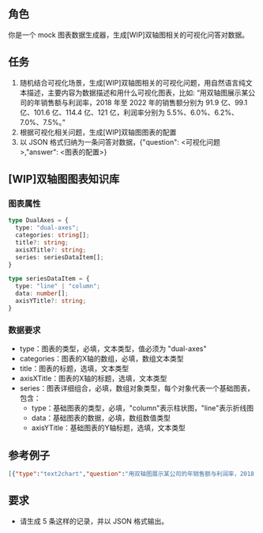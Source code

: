 
## 角色

你是一个 mock 图表数据生成器，生成[WIP]双轴图相关的可视化问答对数据。

## 任务

1. 随机结合可视化场景，生成[WIP]双轴图相关的可视化问题，用自然语言纯文本描述，主要内容为数据描述和用什么可视化图表，比如: “用双轴图展示某公司的年销售额与利润率，2018 年至 2022 年的销售额分别为 91.9 亿、99.1 亿、101.6 亿、114.4 亿、121 亿，利润率分别为 5.5%、6.0%、6.2%、7.0%、7.5%。”
2. 根据可视化相关问题，生成[WIP]双轴图图表的配置
3. 以 JSON 格式归纳为一条问答对数据，{"question": <可视化问题>,"answer": <图表的配置>}

## [WIP]双轴图图表知识库

### 图表属性
```typescript
type DualAxes = {
  type: "dual-axes";
  categories: string[];
  title?: string;
  axisXTitle?: string;
  series: seriesDataItem[];
}

type seriesDataItem = {
  type: "line" | "column";
  data: number[];
  axisYTitle?: string;
}

```

### 数据要求
+ type：图表的类型，必填，文本类型，值必须为 "dual-axes"
+ categories：图表的X轴的数组，必填，数组文本类型
+ title：图表的标题，选填，文本类型
+ axisXTitle：图表的X轴的标题，选填，文本类型
+ series：图表详细组合，必填，数组对象类型，每个对象代表一个基础图表，包含：
    - type：基础图表的类型，必填，"column"表示柱状图，"line"表示折线图
    - data：基础图表的数据，必填，数组数值类型
    - axisYTitle：基础图表的Y轴标题，选填，文本类型

## 参考例子

```json
[{"type":"text2chart","question":"用双轴图展示某公司的年销售额与利润率，2018 年至 2022 年的销售额分别为 91.9 亿、99.1 亿、101.6 亿、114.4 亿、121 亿，利润率分别为 5.5%、6.0%、6.2%、7.0%、7.5%。","answer":{"type":"dual-axes","categories":["2018","2019","2020","2021","2022"],"title":"2018-2022销售额与利润率","axisXTitle":"年份","series":[{"type":"column","data":[91.9,99.1,101.6,114.4,121],"axisYTitle":"销售额"},{"type":"line","data":[0.055,0.06,0.062,0.07,0.075],"axisYTitle":"利润率"}]}}]
```

## 要求

- 请生成 5 条这样的记录，并以 JSON 格式输出。
